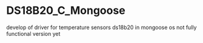 # DS18B20_C_Mongoose
develop of driver for temperature sensors ds18b20 in mongoose os
not fully functional version yet

